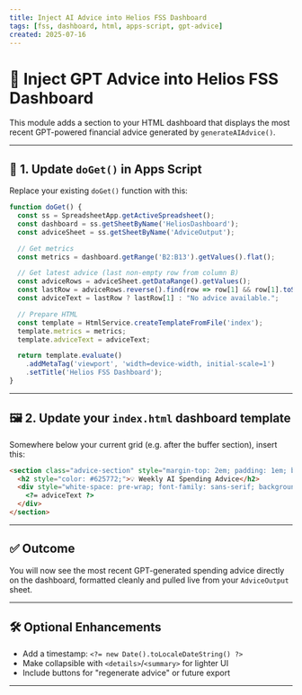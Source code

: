 ```yaml
---
title: Inject AI Advice into Helios FSS Dashboard
tags: [fss, dashboard, html, apps-script, gpt-advice]
created: 2025-07-16
---
```


# 💬 Inject GPT Advice into Helios FSS Dashboard

This module adds a section to your HTML dashboard that displays the most recent GPT-powered financial advice generated by `generateAIAdvice()`.

---

## 🧱 1. Update `doGet()` in Apps Script

Replace your existing `doGet()` function with this:

```javascript
function doGet() {
  const ss = SpreadsheetApp.getActiveSpreadsheet();
  const dashboard = ss.getSheetByName('HeliosDashboard');
  const adviceSheet = ss.getSheetByName('AdviceOutput');

  // Get metrics
  const metrics = dashboard.getRange('B2:B13').getValues().flat();

  // Get latest advice (last non-empty row from column B)
  const adviceRows = adviceSheet.getDataRange().getValues();
  const lastRow = adviceRows.reverse().find(row => row[1] && row[1].toString().trim().length > 0);
  const adviceText = lastRow ? lastRow[1] : "No advice available.";

  // Prepare HTML
  const template = HtmlService.createTemplateFromFile('index');
  template.metrics = metrics;
  template.adviceText = adviceText;

  return template.evaluate()
    .addMetaTag('viewport', 'width=device-width, initial-scale=1')
    .setTitle('Helios FSS Dashboard');
}
```

---

## 🖼 2. Update your `index.html` dashboard template

Somewhere below your current grid (e.g. after the buffer section), insert this:

```html
<section class="advice-section" style="margin-top: 2em; padding: 1em; border-top: 2px solid #c7ae6a;">
  <h2 style="color: #625772;">💡 Weekly AI Spending Advice</h2>
  <div style="white-space: pre-wrap; font-family: sans-serif; background: #f9f5ff; padding: 1em; border-radius: 8px;">
    <?= adviceText ?>
  </div>
</section>
```

---

## ✅ Outcome

You will now see the most recent GPT-generated spending advice directly on the dashboard, formatted cleanly and pulled live from your `AdviceOutput` sheet.

---

## 🛠 Optional Enhancements

- Add a timestamp: `<?= new Date().toLocaleDateString() ?>`
- Make collapsible with `<details>`/`<summary>` for lighter UI
- Include buttons for "regenerate advice" or future export

---
